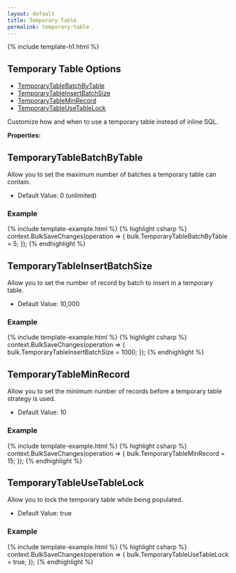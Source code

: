 ```yaml
---
layout: default
title: Temporary Table
permalink: temporary-table
---
```


{% include template-h1.html %}
## Temporary Table Options
- [TemporaryTableBatchByTable](#temporarytablebatchbytable)
- [TemporaryTableInsertBatchSize](#temporarytableinsertbatchsize)
- [TemporaryTableMinRecord](#temporarytableminrecord)
- [TemporaryTableUseTableLock](#temporarytableusetablelock)



Customize how and when to use a temporary table instead of inline SQL.

**Properties:**
## TemporaryTableBatchByTable
Allow you to set the maximum number of batches a temporary table can contain.

- Default Value: 0 (unlimited)
### Example
{% include template-example.html %} 
{% highlight csharp %}
context.BulkSaveChanges(operation =>
{
   bulk.TemporaryTableBatchByTable = 5;
});
{% endhighlight %}

## TemporaryTableInsertBatchSize
Allow you to set the number of record by batch to insert in a temporary table.

- Default Value: 10,000
### Example
{% include template-example.html %} 
{% highlight csharp %}
context.BulkSaveChanges(operation =>
{
   bulk.TemporaryTableInsertBatchSize = 1000;
});
{% endhighlight %}

## TemporaryTableMinRecord
Allow you to set the minimum number of records before a temporary table strategy is used.

- Default Value: 10
### Example
{% include template-example.html %} 
{% highlight csharp %}
context.BulkSaveChanges(operation =>
{
   bulk.TemporaryTableMinRecord = 15;
});
{% endhighlight %}

## TemporaryTableUseTableLock
Allow you to lock the temporary table while being populated.

- Default Value: true

### Example
{% include template-example.html %} 
{% highlight csharp %}
context.BulkSaveChanges(operation =>
{
   bulk.TemporaryTableUseTableLock = true;
});
{% endhighlight %}

